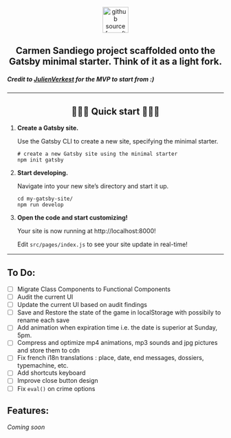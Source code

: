 <p align="center">
  <a href="https://github.com/JulienVerkest/carmen-sandiego">
    <img alt="github source for soft fork of project" src="https://www.gatsbyjs.com/Gatsby-Monogram.svg" width="60" />
  </a>
</p>

<h2 align="center">
  Carmen Sandiego project scaffolded onto the Gatsby minimal starter. Think of it as a light fork.
</h2>

#####  Credit to [JulienVerkest](https://github.com/JulienVerkest/carmen-sandiego) for the MVP to start from :)
---

<h2 align="center">
  🚀🚀🚀 Quick start 🚀🚀🚀
</h2>

1.  **Create a Gatsby site.**

    Use the Gatsby CLI to create a new site, specifying the minimal starter.

    ```shell
    # create a new Gatsby site using the minimal starter
    npm init gatsby
    ```

2.  **Start developing.**

    Navigate into your new site’s directory and start it up.

    ```shell
    cd my-gatsby-site/
    npm run develop
    ```

3.  **Open the code and start customizing!**

    Your site is now running at http://localhost:8000!

    Edit `src/pages/index.js` to see your site update in real-time!

---

## To Do:
- [ ]  Migrate Class Components to Functional Components
- [ ]  Audit the current UI
- [ ]  Update the current UI based on audit findings
- [ ]  Save and Restore the state of the game in localStorage with possibily to rename each save
- [ ]  Add animation when expiration time i.e. the date is superior at Sunday, 5pm. 
- [ ]  Compress and optimize mp4 animations, mp3 sounds and jpg pictures and store them to cdn
- [ ]  Fix french i18n translations : place, date, end messages, dossiers, typemachine, etc.
- [ ]  Add shortcuts keyboard 
- [ ]  Improve close button design
- [ ]  Fix `eval()` on crime options

## Features:
*Coming soon*